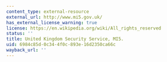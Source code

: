 ```yaml
---
content_type: external-resource
external_url: http://www.mi5.gov.uk/
has_external_license_warning: true
license: https://en.wikipedia.org/wiki/All_rights_reserved
status: ''
title: United Kingdom Security Service, MI5.
uid: 6984c85d-0c34-4f0c-893e-16d2350ca66c
wayback_url: ''
---
```

